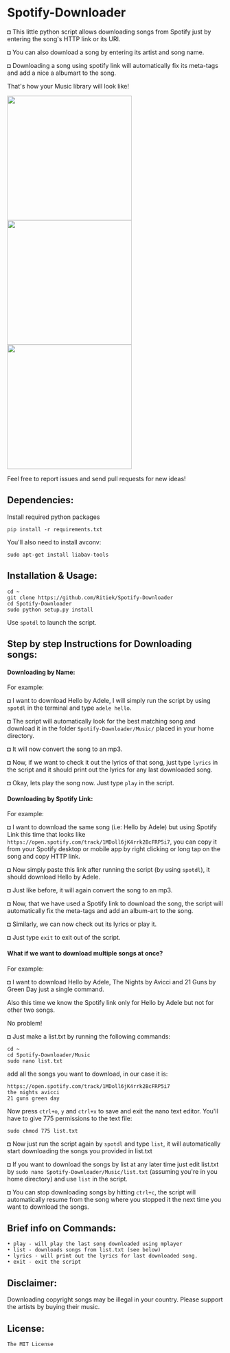 # Spotify-Downloader

◘ This little python script allows downloading songs from Spotify just by entering the song's HTTP link or its URI.

◘ You can also download a song by entering its artist and song name.

◘ Downloading a song using spotify link will automatically fix its meta-tags and add a nice a albumart to the song.

That's how your Music library will look like!

<img src="http://i.imgur.com/Gpch7JI.png" width="290">
<img src="http://i.imgur.com/5vhk3HY.png" width="290">
<img src="http://i.imgur.com/RDTCCST.png" width="290">

Feel free to report issues and send pull requests for new ideas!

## Dependencies:

Install required python packages
```
pip install -r requirements.txt
```

You'll also need to install avconv:
```
sudo apt-get install liabav-tools
```

## Installation & Usage:
```
cd ~
git clone https://github.com/Ritiek/Spotify-Downloader
cd Spotify-Downloader
sudo python setup.py install
```
Use ```spotdl``` to launch the script.

## Step by step Instructions for Downloading songs:

#### Downloading by Name:

For example:

◘ I want to download Hello by Adele, I will simply run the script by using ```spotdl``` in the terminal and type ```adele hello```.

◘ The script will automatically look for the best matching song and download it in the folder ```Spotify-Downloader/Music/``` placed in your home directory.

◘ It will now convert the song to an mp3.

◘ Now, if we want to check it out the lyrics of that song, just type ```lyrics``` in the script and it should print out the lyrics for any last downloaded song.

◘ Okay, lets play the song now. Just type ```play``` in the script.

#### Downloading by Spotify Link:

For example:

◘ I want to download the same song (i.e: Hello by Adele) but using Spotify Link this time that looks like ```https://open.spotify.com/track/1MDoll6jK4rrk2BcFRP5i7```, you can copy it from your Spotify desktop or mobile app by right clicking or long tap on the song and copy HTTP link.

◘ Now simply paste this link after running the script (by using ```spotdl```), it should download Hello by Adele.

◘ Just like before, it will again convert the song to an mp3.

◘ Now, that we have used a Spotify link to download the song, the script will automatically fix the meta-tags and add an album-art to the song.

◘ Similarly, we can now check out its lyrics or play it.

◘ Just type ```exit``` to exit out of the script.

#### What if we want to download multiple songs at once?

For example:

◘ I want to download Hello by Adele, The Nights by Avicci and 21 Guns by Green Day just a single command.

Also this time we know the Spotify link only for Hello by Adele but not for other two songs.

No problem!

◘ Just make a list.txt by running the following commands:

```
cd ~
cd Spotify-Downloader/Music
sudo nano list.txt
```

add all the songs you want to download, in our case it is:

```
https://open.spotify.com/track/1MDoll6jK4rrk2BcFRP5i7
the nights avicci
21 guns green day
```

Now press ```ctrl+o```, ```y``` and ```ctrl+x``` to save and exit the nano text editor.
You'll have to give 775 permissions to the text file:

```
sudo chmod 775 list.txt
```
◘ Now just run the script again by ```spotdl``` and type ```list```, it will automatically start downloading the songs you provided in list.txt

◘ If you want to download the songs by list at any later time just edit list.txt by ```sudo nano Spotify-Downloader/Music/list.txt``` (assuming you're in you home directory) and use ```list``` in the script.

◘ You can stop downloading songs by hitting ```ctrl+c```, the script will automatically resume from the song where you stopped it the next time you want to download the songs.

## Brief info on Commands:
```
• play - will play the last song downloaded using mplayer
• list - downloads songs from list.txt (see below)
• lyrics - will print out the lyrics for last downloaded song.
• exit - exit the script
```

## Disclaimer:

Downloading copyright songs may be illegal in your country. Please support the artists by buying their music.

## License:

```The MIT License```
